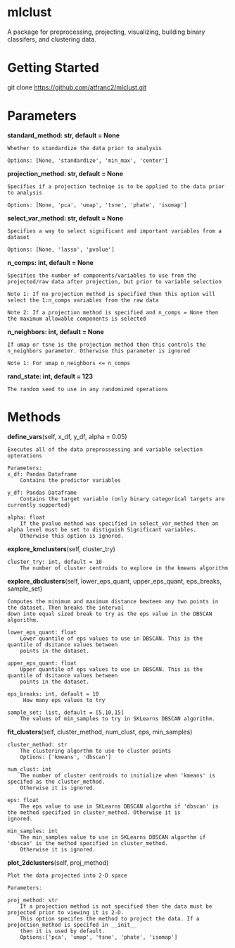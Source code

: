 # mlclust
A package for preprocessing, projecting, visualizing, building binary classifers, and clustering data. 

# Getting Started
git clone https://github.com/atfranc2/mlclust.git

# Parameters

**standard_method: str, default = None**
    
    Whether to standardize the data prior to analysis
  
    Options: [None, 'standardize', 'min_max', 'center']
    
**projection_method: str, default = None**
    
    Specifies if a projection techniqe is to be applied to the data prior to analysis
  
    Options: [None, 'pca', 'umap', 'tsne', 'phate', 'isomap']
    
**select_var_method: str, default = None**

    Specifies a way to select significant and important variables from a dataset
    
    Options: [None, 'lasso', 'pvalue']
    
    
**n_comps: int, default = None**

    Specifies the number of components/variables to use from the projected/raw data after projection, but prior to variable selection

    Note 1: If no projection method is specified then this option will select the 1:n_comps variables from the raw data
    
    Note 2: If a projection method is specified and n_comps = None then the maximum allowable components is selected
    
    
**n_neighbors: int, default = None**

    If umap or tsne is the projection method then this controls the n_neighbors parameter. Otherwise this parameter is ignored
    
    Note 1: For umap n_neighbors <= n_comps
    
**rand_state: int, default = 123**

    The random seed to use in any randomized operations
 
 

# Methods

**define_vars**(self, x_df, y_df, alpha = 0.05)

    Executes all of the data preprossessing and variable selection opterations
    
    Parameters:
    x_df: Pandas Dataframe 
        Contains the predictor variables
    
    y_df: Pandas Dataframe 
        Contains the target variable (only binary categorical targets are currently supported)
    
    alpha: float
        If the pvalue method was specified in select_var_method then an alpha level must be set to distiguish Significant variables.
        Otherwise this option is ignored.


**explore_kmclusters**(self, cluster_try)

    cluster_try: int, default = 10
        The number of cluster centroids to explore in the kmeans algorithm


**explore_dbclusters**(self, lower_eps_quant, upper_eps_quant, eps_breaks, sample_set)
    
    Computes the minimum and maximum distance bewteen any two points in the dataset. Then breaks the interval
    down into equal sized break to try as the eps value in the DBSCAN algorithm. 

    lower_eps_quant: float
        Lower quantile of eps values to use in DBSCAN. This is the quantile of dsitance values between 
        points in the dataset.
   
    upper_eps_quant: float
        Upper quantile of eps values to use in DBSCAN. This is the quantile of dsitance values between 
        points in the dataset.
    
    eps_breaks: int, default = 10
         How many eps values to try
    
    sample_set: list, default = [5,10,15] 
        The values of min_samples to try in SKLearns DBSCAN algorithm. 

**fit_clusters**(self, cluster_method, num_clust, eps, min_samples)

    cluster_method: str
        The clustering algorthm to use to cluster points
        Options: ['kmeans', 'dbscan']
    
    num_clust: int
        The number of cluster centroids to initialize when 'kmeans' is specifed as the cluster_method. 
        Otherwise it is ignored.
    
    eps: float
        The eps value to use in SKLearns DBSCAN algorthm if 'dbscan' is the method specified in cluster_method. Otherwise it is               ignored.
    
    min_samples: int
        The min_samples value to use in SKLearns DBSCAN algorthm if 'dbscan' is the method specified in cluster_method. 
        Otherwise it is ignored.

**plot_2dclusters**(self, proj_method)
    
    Plot the data projected into 2-D space
    
    Parameters: 
    
    proj_method: str
        If a projection method is not specified then the data must be projected prior to viewing it is 2-D. 
        This option specifes the method to project the data. If a projection_method is specifed in __init__
        then it is used by default. 
        Options:['pca', 'umap', 'tsne', 'phate', 'isomap']




